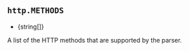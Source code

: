 ## `http.METHODS`

<!-- YAML
added: v0.11.8
-->

* {string\[]}

A list of the HTTP methods that are supported by the parser.
